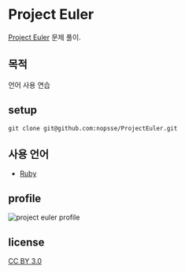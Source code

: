 ﻿# Project Euler

[Project Euler](http://projecteuler.net/) 문제 풀이.

## 목적

언어 사용 연습

## setup
    git clone git@github.com:nopsse/ProjectEuler.git

## 사용 언어

* [Ruby](http://www.ruby-lang.org/en)

## profile
![project euler profile](http://projecteuler.net/profile/nopsse.png)

## license
[CC BY 3.0](http://creativecommons.org/licenses/by/3.0/)